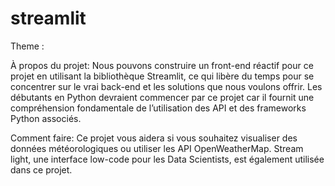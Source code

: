 # streamlit
Theme :

À propos du projet: Nous pouvons construire un front-end réactif pour ce projet en utilisant la  bibliothèque Streamlit,
ce qui libère du temps pour se concentrer sur le vrai back-end et les solutions que nous voulons offrir.
Les débutants en Python devraient commencer par ce projet car il fournit une compréhension fondamentale de l’utilisation des API et des frameworks Python associés.

Comment faire: Ce projet vous aidera si vous souhaitez visualiser des données météorologiques ou utiliser  les API OpenWeatherMap. 
Stream light, une interface low-code pour les Data Scientists, est également utilisée dans ce projet.





